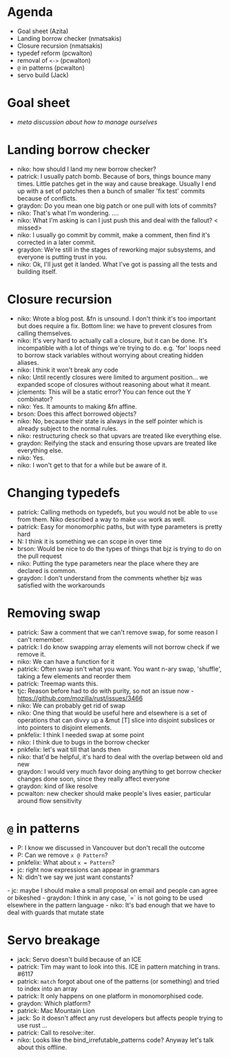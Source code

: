 # Agenda

- Goal sheet (Azita)
- Landing borrow checker (nmatsakis)
- Closure recursion (nmatsakis)
- typedef reform (pcwalton)
- removal of `<->` (pcwalton)
- `@` in patterns (pcwalton)
- servo build (Jack)

# Goal sheet

- *meta discussion about how to manage ourselves*

# Landing borrow checker

- niko: how should I land my new borrow checker?
- patrick: I usually patch bomb. Because of bors, things bounce many times. Little patches get in the way and cause breakage. Usually I end up with a set of patches then a bunch of smaller 'fix test' commits because of conflicts.
- graydon: Do you mean one big patch or one pull with lots of commits?
- niko: That's what I'm wondering. ....
- niko: What I'm asking is can I just push this and deal with the fallout?
< missed>
- niko: I usually go commit by commit, make a comment, then find it's corrected in a later commit.
- graydon: We're still in the stages of reworking major subsystems, and everyone is putting trust in you.
- niko: Ok, I'll just get it landed. What I've got is passing all the tests and building itself.

# Closure recursion

-  niko: Wrote a blog post. &fn is unsound. I don't think it's too important but does require a fix. Bottom line: we have to prevent closures from calling themselves.
- niko: It's very hard to actually call a closure, but it can be done. It's incompatible with a lot of things we're trying to do. e.g. 'for' loops need to borrow stack variables without worrying about creating hidden aliases.
- niko: I think it won't break any code
- niko: Until recently closures were limited to argument position... we expanded scope of closures without reasoning about what it meant.
- jclements: This will be a static error? You can fence out the Y combinator?
- niko: Yes. It amounts to making &fn affine.
- brson: Does this affect borrowed objects?
- niko: No, because their state is always in the self pointer which is already subject to the normal rules.
- niko: <missed> restructuring check so that upvars are treated like everything else.
- graydon: Reifying the stack and ensuring those upvars are treated like everything else.
- niko: Yes.
- niko: I won't get to that for a while but be aware of it.

# Changing typedefs

- patrick: Calling methods on typedefs, but you would not be able to `use` from them. Niko described a way to make `use` work as well.
- patrick: Easy for monomorphic paths, but with type parameters is pretty hard
- N: I think it is something we can scope in over time
- brson: Would be nice to do the types of things that bjz is trying to do on the pull request
- niko: Putting the type parameters near the place where they are declared is common.
- graydon: I don't understand from the comments whether bjz was satisfied with the workarounds

# Removing swap

- patrick: Saw a comment that we can't remove swap, for some reason I can't remember.
- patrick: I do know swapping array elements will not borrow check if we remove it.
- niko: We can have a function for it
- patrick: Often swap isn't what you want. You want n-ary swap, 'shuffle', taking a few elements and reorder them
- patrick: Treemap wants this.
- tjc: Reason before had to do with purity, so not an issue now - https://github.com/mozilla/rust/issues/3466
- niko: We can probably get rid of swap
- niko: One thing that would be useful here and elsewhere is a set of operations that can divvy up a &mut [T] slice into disjoint subslices or into pointers to disjoint elements. 
- pnkfelix: I think I needed swap at some point
- niko: I think due to bugs in the borrow checker
- pnkfelix: let's wait till that lands then
- niko: that'd be helpful, it's hard to deal with the overlap between old and new
- graydon: I would very much favor doing anything to get borrow checker changes done soon, since they really affect everyone
- graydon: kind of like resolve
- pcwalton: new checker should make people's lives easier, particular around flow sensitivity

# `@` in patterns

- P: I know we discussed in Vancouver but don't recall the outcome
- P: Can we remove `x @ Pattern`?
- pnkfelix: What about `x = Pattern`?
- jc: right now expressions can appear in grammars
- N: didn't we say we just want constants?
<missed>
- jc: maybe I should make a small proposal on email and people can agree or bikeshed
- graydon: I think in any case, `=` is not going to be used elsewhere in the pattern language
- niko: It's bad enough that we have to deal with guards that mutate state

# Servo breakage

- jack: Servo doesn't build because of an ICE
- patrick: Tim may want to look into this. ICE in pattern matching in trans. #6117
- patrick: `match` forgot about one of the patterns (or something) and tried to index into an array
- patrick: It only happens on one platform in monomorphised code.
- graydon: Which platform?
- patrick: Mac Mountain Lion
- jack: So it doesn't affect any rust developers but affects people trying to use rust
...
- patrick: Call to resolve::iter.
- niko: Looks like the bind_irrefutable_patterns code? Anyway let's talk about this offline.
